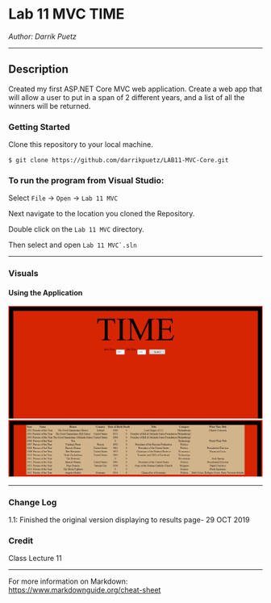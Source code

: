 # Lab 11 MVC TIME
*Author: Darrik Puetz*

----

## Description
Created my first ASP.NET Core MVC web application. Create a web app that will allow a user to put in a span of 2 different years, and a list of all the winners will be returned.


### Getting Started
Clone this repository to your local machine.

```
$ git clone https://github.com/darrikpuetz/LAB11-MVC-Core.git
```

### To run the program from Visual Studio:
Select ```File``` -> ```Open``` -> ```Lab 11 MVC```

Next navigate to the location you cloned the Repository.

Double click on the ```Lab 11 MVC``` directory.

Then select and open ```Lab 11 MVC`.sln```

---


### Visuals


#### Using the Application
![Index](https://github.com/darrikpuetz/LAB11-MVC-Core/blob/master/MVC/Assets/index.PNG)
![Results](https://github.com/darrikpuetz/LAB11-MVC-Core/blob/master/MVC/Assets/results.PNG)

---

### Change Log
1.1: Finished the original version displaying to results page- 29 OCT 2019  

### Credit 
Class Lecture 11




------------------------------
For more information on Markdown: https://www.markdownguide.org/cheat-sheet
